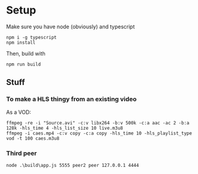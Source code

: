 # Setup

Make sure you have node (obviously) and typescript

```
npm i -g typescript
npm install
```

Then, build with
```
npm run build
```


## Stuff

### To make a HLS thingy from an existing video

As a VOD:

```
ffmpeg -re -i "Source.avi" -c:v libx264 -b:v 500k -c:a aac -ac 2 -b:a 128k -hls_time 4 -hls_list_size 10 live.m3u8
ffmpeg -i caes.mp4 -c:v copy -c:a copy -hls_time 10 -hls_playlist_type vod -t 100 caes.m3u8
```


### Third peer

```
node .\build\app.js 5555 peer2 peer 127.0.0.1 4444
```